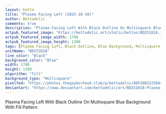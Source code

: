 ```yaml
---
layout: betta
title: "Plasma Facing Left (2025-10-18)"
author: Bettadelic
comments: true
description: "Plasma Facing Left With Black Outline On Multisquare Blue Background With Fill Pattern."
actpub_featured_image: "https://bettadelic.art/static/bettas/BD251018.jpg"
actpub_featured_image_width: 1700
actpub_featured_image_height: 1300
tags: [Plasma Facing Left, Black Outline, Blue Background, Multisquare Background Pattern, Fill Pattern, October 2025]
unitName: "BD251018"
line_color: "Black"
background_color: "Blue"
width: 1700
height: 1300
algorithm: "Fill"
background_type: "Multisquare"
pixelfed: "https://photos.thegayborhood.club/p/bettadelic/885300232568419913"
deviantart: "https://www.deviantart.com/bettadelic/art/BD251018-Plasma-Facing-Left-2025-10-18-1254162718"
---
```


Plasma Facing Left With Black Outline On Multisquare Blue Background With Fill Pattern.
